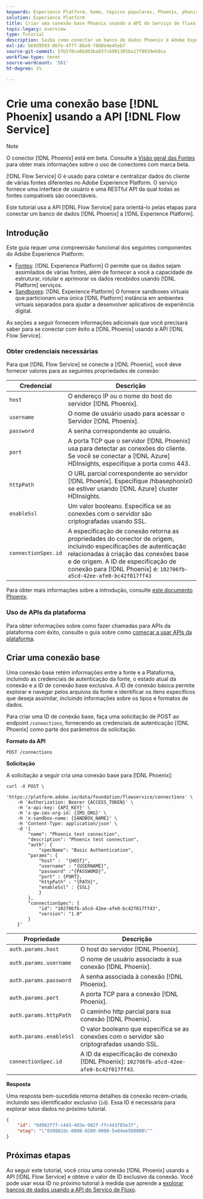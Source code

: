 ```yaml
---
keywords: Experience Platform, home, tópicos populares, Phoenix, phonix
solution: Experience Platform
title: Criar uma conexão base Phoenix usando a API do Serviço de fluxo
topic-legacy: overview
type: Tutorial
description: Saiba como conectar um banco de dados Phoenix à Adobe Experience Platform usando a API do Serviço de Fluxo.
exl-id: b69d9593-06fe-4fff-88a9-7860e4e45eb7
source-git-commit: 5fb5f0ce8bd03ba037c6901305ba17f8939eb9ce
workflow-type: tm+mt
source-wordcount: '561'
ht-degree: 1%

---
```


# Crie uma conexão base [!DNL Phoenix] usando a API [!DNL Flow Service]

>[!NOTE]
>
>O conector [!DNL Phoenix] está em beta. Consulte a [Visão geral das Fontes](../../../../home.md#terms-and-conditions) para obter mais informações sobre o uso de conectores com marca beta.

[!DNL Flow Service] O é usado para coletar e centralizar dados do cliente de várias fontes diferentes no Adobe Experience Platform. O serviço fornece uma interface de usuário e uma RESTful API da qual todas as fontes compatíveis são conectáveis.

Este tutorial usa a API [!DNL Flow Service] para orientá-lo pelas etapas para conectar um banco de dados [!DNL Phoenix] a [!DNL Experience Platform].

## Introdução

Este guia requer uma compreensão funcional dos seguintes componentes do Adobe Experience Platform:

* [Fontes](../../../../home.md):  [!DNL Experience Platform] O permite que os dados sejam assimilados de várias fontes, além de fornecer a você a capacidade de estruturar, rotular e aprimorar os dados recebidos usando  [!DNL Platform] serviços.
* [Sandboxes](../../../../../sandboxes/home.md):  [!DNL Experience Platform] O fornece sandboxes virtuais que particionam uma única  [!DNL Platform] instância em ambientes virtuais separados para ajudar a desenvolver aplicativos de experiência digital.

As seções a seguir fornecem informações adicionais que você precisará saber para se conectar com êxito a [!DNL Phoenix] usando a API [!DNL Flow Service].

### Obter credenciais necessárias

Para que [!DNL Flow Service] se conecte a [!DNL Phoenix], você deve fornecer valores para as seguintes propriedades de conexão:

| Credencial | Descrição |
| ---------- | ----------- |
| `host` | O endereço IP ou o nome do host do servidor [!DNL Phoenix]. |
| `username` | O nome de usuário usado para acessar o Servidor [!DNL Phoenix]. |
| `password` | A senha correspondente ao usuário. |
| `port` | A porta TCP que o servidor [!DNL Phoenix] usa para detectar as conexões do cliente. Se você se conectar a [!DNL Azure] HDInsights, especifique a porta como 443. |
| `httpPath` | O URL parcial correspondente ao servidor [!DNL Phoenix]. Especifique /hbasephonix0 se estiver usando [!DNL Azure] cluster HDInsights. |
| `enableSsl` | Um valor booleano. Especifica se as conexões com o servidor são criptografadas usando SSL. |
| `connectionSpec.id` | A especificação de conexão retorna as propriedades do conector de origem, incluindo especificações de autenticação relacionadas à criação das conexões base e de origem. A ID de especificação de conexão para [!DNL Phoenix] é: `102706fb-a5cd-42ee-afe0-bc42f017ff43` |

Para obter mais informações sobre a introdução, consulte [este documento Phoenix](https://python-phoenixdb.readthedocs.io/en/latest/api.html).

### Uso de APIs da plataforma

Para obter informações sobre como fazer chamadas para APIs da plataforma com êxito, consulte o guia sobre como [começar a usar APIs da plataforma](../../../../../landing/api-guide.md).

## Criar uma conexão base

Uma conexão base retém informações entre a fonte e a Plataforma, incluindo as credenciais de autenticação da fonte, o estado atual da conexão e a ID de conexão base exclusiva. A ID de conexão básica permite explorar e navegar pelos arquivos da fonte e identificar os itens específicos que deseja assimilar, incluindo informações sobre os tipos e formatos de dados.

Para criar uma ID de conexão base, faça uma solicitação de POST ao endpoint `/connections`, fornecendo as credenciais de autenticação [!DNL Phoenix] como parte dos parâmetros da solicitação.

**Formato da API**

```https
POST /connections
```

**Solicitação**

A solicitação a seguir cria uma conexão base para [!DNL Phoenix]:

```shell
curl -X POST \
    'https://platform.adobe.io/data/foundation/flowservice/connections' \
    -H 'Authorization: Bearer {ACCESS_TOKEN}' \
    -H 'x-api-key: {API_KEY}' \
    -H 'x-gw-ims-org-id: {IMS_ORG}' \
    -H 'x-sandbox-name: {SANDBOX_NAME}' \
    -H 'Content-Type: application/json' \
    -d '{
        "name": "Phoenix test connection",
        "description": "Phoenix test connection",
        "auth": {
            "specName": "Basic Authentication",
        "params": {
            "host" :  "{HOST}",
            "username" : "{USERNAME}",
            "password" :"{PASSWORD}",
            "port" : {PORT},
            "httpPath" : "{PATH}",
            "enableSsl" : {SSL}
            }
        },
        "connectionSpec": {
            "id": "102706fb-a5cd-42ee-afe0-bc42f017ff43",
            "version": "1.0"
        }
    }'
```

| Propriedade | Descrição |
| --------- | ----------- |
| `auth.params.host` | O host do servidor [!DNL Phoenix]. |
| `auth.params.username` | O nome de usuário associado à sua conexão [!DNL Phoenix]. |
| `auth.params.password` | A senha associada à conexão [!DNL Phoenix]. |
| `auth.params.port` | A porta TCP para a conexão [!DNL Phoenix]. |
| `auth.params.httpPath` | O caminho http parcial para sua conexão [!DNL Phoenix]. |
| `auth.params.enableSsl` | O valor booleano que especifica se as conexões com o servidor são criptografadas usando SSL. |
| `connectionSpec.id` | A ID da especificação de conexão [!DNL Phoenix]: `102706fb-a5cd-42ee-afe0-bc42f017ff43`. |

**Resposta**

Uma resposta bem-sucedida retorna detalhes da conexão recém-criada, incluindo seu identificador exclusivo (`id`). Essa ID é necessária para explorar seus dados no próximo tutorial.

```json
{
    "id": "0d982fff-c443-403e-982f-ffc443f03e37",
    "etag": "\"830082dc-0000-0200-0000-5e84ee560000\""
}
```

## Próximas etapas

Ao seguir este tutorial, você criou uma conexão [!DNL Phoenix] usando a API [!DNL Flow Service] e obteve o valor de ID exclusivo da conexão. Você pode usar essa ID no próximo tutorial à medida que aprende a [explorar bancos de dados usando a API do Serviço de Fluxo](../../explore/database-nosql.md).
